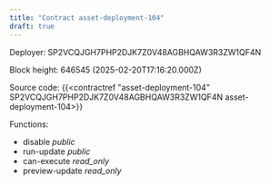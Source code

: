 ```yaml
---
title: "Contract asset-deployment-104"
draft: true
---
```

Deployer: SP2VCQJGH7PHP2DJK7Z0V48AGBHQAW3R3ZW1QF4N


 



Block height: 646545 (2025-02-20T17:16:20.000Z)

Source code: {{<contractref "asset-deployment-104" SP2VCQJGH7PHP2DJK7Z0V48AGBHQAW3R3ZW1QF4N asset-deployment-104>}}

Functions:

* disable _public_
* run-update _public_
* can-execute _read_only_
* preview-update _read_only_
